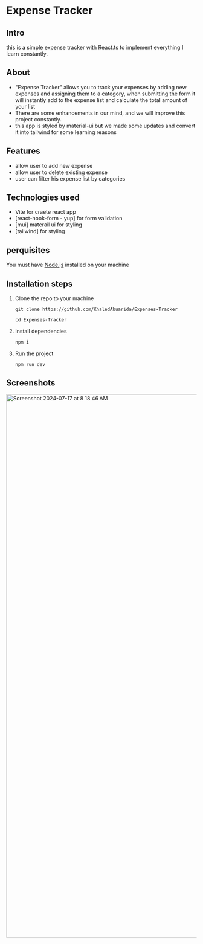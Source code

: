 # Expense Tracker
## Intro 
this is a simple expense tracker with React.ts to implement everything I learn constantly.

## About 
- "Expense Tracker" allows you to track your expenses by adding new expenses and assigning them to a category, when submitting the form it will instantly add to the expense list and calculate the total amount of your list
- There are some enhancements in our mind, and we will improve this project constantly.
- this app is styled by material-ui but we made some updates and convert it into tailwind for some learning reasons

## Features
- allow user to add new expense
- allow user to delete existing expense
- user can filter his expense list by categories

## Technologies used
- Vite for craete react app
- [react-hook-form - yup] for form validation
- [mui] materail ui for styling
- [tailwind] for styling

## perquisites
You must have [Node.js](https://nodejs.org/en/) installed on your machine

## Installation steps
1. Clone the repo to your machine
   ```
   git clone https://github.com/KhaledAbuarida/Expenses-Tracker
   ```
   ```
   cd Expenses-Tracker
   ```
2. Install dependencies
   ```
   npm i
   ```
3. Run the project
   ```
   npm run dev
   ```

## Screenshots
<img width="1440" alt="Screenshot 2024-07-17 at 8 18 46 AM" src="https://github.com/user-attachments/assets/78997709-a207-45d0-9723-2eff687e77c3">













   
